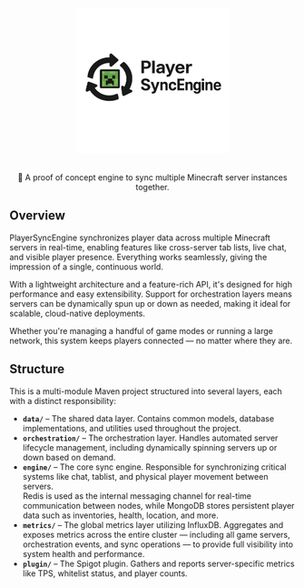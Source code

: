 <div align=center>
    <img src="./logo.png" width="272" height="256">
    <br /><br />
    <p>🔄 A proof of concept engine to sync multiple Minecraft server instances together.</p>
</div>

## Overview

PlayerSyncEngine synchronizes player data across multiple Minecraft servers in real-time, enabling features like cross-server tab lists, live chat, and visible player presence. Everything works seamlessly, giving the impression of a single, continuous world.

With a lightweight architecture and a feature-rich API, it's designed for high performance and easy extensibility. Support for orchestration layers means servers can be dynamically spun up or down as needed, making it ideal for scalable, cloud-native deployments.

Whether you're managing a handful of game modes or running a large network, this system keeps players connected — no matter where they are.

## Structure

This is a multi-module Maven project structured into several layers, each with a distinct responsibility:

- **`data/`** – The shared data layer. Contains common models, database implementations, and utilities used throughout the project.
- **`orchestration/`** – The orchestration layer. Handles automated server lifecycle management, including dynamically spinning servers up or down based on demand.
- **`engine/`** – The core sync engine. Responsible for synchronizing critical systems like chat, tablist, and physical player movement between servers.  
  Redis is used as the internal messaging channel for real-time communication between nodes, while MongoDB stores persistent player data such as inventories, health, location, and more.
- **`metrics/`** – The global metrics layer utilizing InfluxDB. Aggregates and exposes metrics across the entire cluster — including all game servers, orchestration events, and sync operations — to provide full visibility into system health and performance.
- **`plugin/`** – The Spigot plugin. Gathers and reports server-specific metrics like TPS, whitelist status, and player counts.